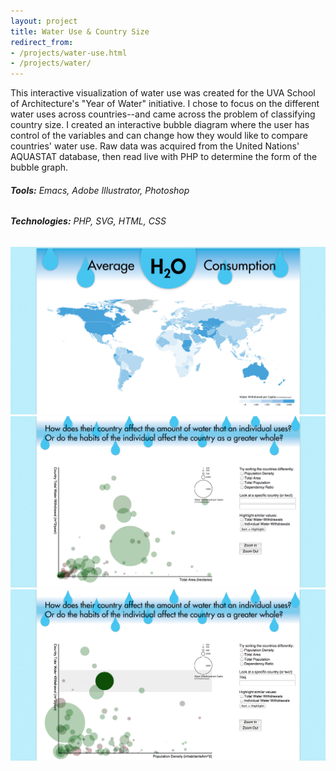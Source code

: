 ```yaml
---
layout: project
title: Water Use & Country Size
redirect_from:
- /projects/water-use.html
- /projects/water/
---
```


This interactive visualization of water use was created for the UVA School of Architecture's "Year of Water" initiative. I chose to focus on the different water uses across countries--and came across the problem of classifying country size. I created an interactive bubble diagram where the user has control of the variables and can change how they would like to compare countries' water use. Raw data was acquired from the United Nations' AQUASTAT database, then read live with PHP to determine the form of the bubble graph.

###### **Tools:** Emacs, Adobe Illustrator, Photoshop

###### **Technologies:** PHP, SVG, HTML, CSS

![Comparing total water usage per capita](/assets/images/projects/water-map.png)
![Generated bubble diagram of water use by country area](/assets/images/projects/water-area.png)
![Generated bubble diagram of water use by country density](/assets/images/projects/water-density.png)
